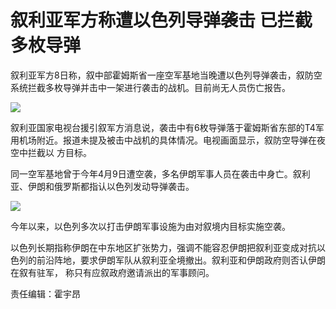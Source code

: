# 叙利亚军方称遭以色列导弹袭击 已拦截多枚导弹

叙利亚军方8日称，叙中部霍姆斯省一座空军基地当晚遭以色列导弹袭击，叙防空系统拦截多枚导弹并击中一架进行袭击的战机。目前尚无人员伤亡报告。

![](http://n.sinaimg.cn/translate/21/w484h337/20180709/DJqo-hezpzwt9968278.png)

叙利亚国家电视台援引叙军方消息说，袭击中有6枚导弹落于霍姆斯省东部的T4军用机场附近。报道未提及被击中战机的具体情况。电视画面显示，叙防空导弹在夜空中拦截以
方目标。

同一空军基地曾于今年4月9日遭空袭，多名伊朗军事人员在袭击中身亡。叙利亚、伊朗和俄罗斯都指认以色列发动导弹袭击。

![](http://n.sinaimg.cn/translate/46/w511h335/20180709/xWrM-hezpzwt9968304.png)

今年以来，以色列多次以打击伊朗军事设施为由对叙境内目标实施空袭。

以色列长期指称伊朗在中东地区扩张势力，强调不能容忍伊朗把叙利亚变成对抗以色列的前沿阵地，要求伊朗军队从叙利亚全境撤出。叙利亚和伊朗政府则否认伊朗在叙有驻军，
称只有应叙政府邀请派出的军事顾问。

责任编辑：霍宇昂

